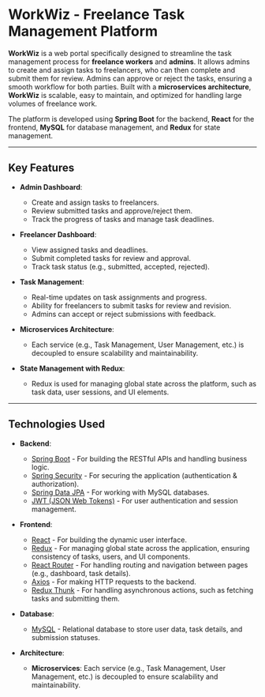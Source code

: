 # WorkWiz - Freelance Task Management Platform

**WorkWiz** is a web portal specifically designed to streamline the task management process for **freelance workers** and **admins**. It allows admins to create and assign tasks to freelancers, who can then complete and submit them for review. Admins can approve or reject the tasks, ensuring a smooth workflow for both parties. Built with a **microservices architecture**, **WorkWiz** is scalable, easy to maintain, and optimized for handling large volumes of freelance work.

The platform is developed using **Spring Boot** for the backend, **React** for the frontend, **MySQL** for database management, and **Redux** for state management.

---

## Key Features

- **Admin Dashboard**:
  - Create and assign tasks to freelancers.
  - Review submitted tasks and approve/reject them.
  - Track the progress of tasks and manage task deadlines.

- **Freelancer Dashboard**:
  - View assigned tasks and deadlines.
  - Submit completed tasks for review and approval.
  - Track task status (e.g., submitted, accepted, rejected).

- **Task Management**:
  - Real-time updates on task assignments and progress.
  - Ability for freelancers to submit tasks for review and revision.
  - Admins can accept or reject submissions with feedback.

- **Microservices Architecture**:
  - Each service (e.g., Task Management, User Management, etc.) is decoupled to ensure scalability and maintainability.
  
- **State Management with Redux**:
  - Redux is used for managing global state across the platform, such as task data, user sessions, and UI elements.

---

## Technologies Used

- **Backend**: 
  - [Spring Boot](https://spring.io/projects/spring-boot) - For building the RESTful APIs and handling business logic.
  - [Spring Security](https://spring.io/projects/spring-security) - For securing the application (authentication & authorization).
  - [Spring Data JPA](https://spring.io/projects/spring-data) - For working with MySQL databases.
  - [JWT (JSON Web Tokens)](https://jwt.io/) - For user authentication and session management.

- **Frontend**:
  - [React](https://reactjs.org/) - For building the dynamic user interface.
  - [Redux](https://redux.js.org/) - For managing global state across the application, ensuring consistency of tasks, users, and UI components.
  - [React Router](https://reactrouter.com/) - For handling routing and navigation between pages (e.g., dashboard, task details).
  - [Axios](https://axios-http.com/) - For making HTTP requests to the backend.
  - [Redux Thunk](https://github.com/reduxjs/redux-thunk) - For handling asynchronous actions, such as fetching tasks and submitting them.

- **Database**:
  - [MySQL](https://www.mysql.com/) - Relational database to store user data, task details, and submission statuses.

- **Architecture**:
  - **Microservices**: Each service (e.g., Task Management, User Management, etc.) is decoupled to ensure scalability and maintainability.
